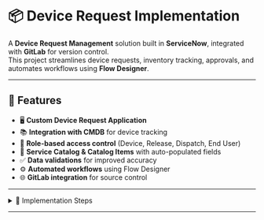 # 📦 Device Request Implementation

A **Device Request Management** solution built in **ServiceNow**, integrated with **GitLab** for version control.  
This project streamlines device requests, inventory tracking, approvals, and automates workflows using **Flow Designer**.

---

## 📌 Features
- 🖥️ **Custom Device Request Application**
- 📚 **Integration with CMDB** for device tracking
- 🔐 **Role-based access control** (Device, Release, Dispatch, End User)
- 🛒 **Service Catalog & Catalog Items** with auto-populated fields
- ✅ **Data validations** for improved accuracy
- ⚙️ **Automated workflows** using Flow Designer
- 🌐 **GitLab integration** for source control

---

<details>
<summary>🚀 Implementation Steps</summary>

### **1. Create Application**
- Provide application **name** and **description**.
- Assign roles:
  - Device Management  
  - Release Management  
  - Dispatch Management  
  - End User
- Select **Classic** and **Mobile** experience.
- Create table extending **Task**:
  - Label: `Device Request`
  - Enable Auto Number.
  - Configure **Access Controls** for roles.

---

### **2. GitLab Integration**
- In ServiceNow Studio: **Source Control** → Link to Source Control.
- Create GitLab repo → copy HTTPS URL.
- Paste into ServiceNow configuration.
- Add credentials in:
  - `discovery_credentials` table  
  - OR **Credentials** in Application Navigator.

---

### **3. Create Devices Table**
- Extend from **cmdb_ci** (Configuration Item).
- Configure form to include device details.

---

### **4. Configure Device Request Table**
- Create sections: **Device Details**, **Delivery Details**.
- Use **UI Policies** to make fields read-only.
- Add approvals & assignment group fields.

---

### **5. Service Catalog Setup**
- Create Catalog and Catalog Items.
- Reference fields:
  - `user` → Requestor Name  
  - `core_company` → Requestor Company  
  - `devices` → Selected Device
- Auto-populate price, email, phone using **AutoPopulate**.

---

### **6. Validations**
- `select_quantity` → integers only.
- Auto-calculate price from quantity.
- Disable sections until device name is selected.
- `delivery_date` visible only if **Delivered**.
- Require **Business Justification** if quantity > 3.

---

### **7. Flow Designer Automation**
- Create task on item approval.
- **Uncheck Wait** in Create Task step.
- Link flow to Catalog Item’s **Process Engine**.

</details>

---


